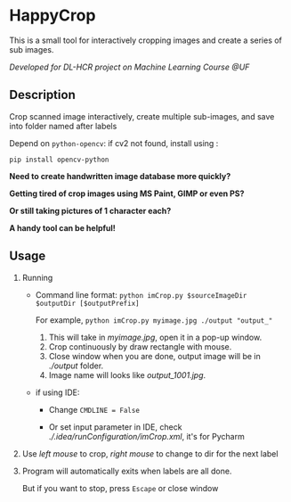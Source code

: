 # HappyCrop
This is a small tool for interactively cropping images and create a series of sub images.

*Developed for DL-HCR project on Machine Learning Course @UF*

Description
---
Crop scanned image interactively, create multiple sub-images,
    and save into folder named after labels

Depend on `python-opencv`:
    if cv2 not found, install using : 
            
    pip install opencv-python

**Need to create handwritten image database more quickly?**

**Getting tired of crop images using MS Paint, GIMP or even PS?**

**Or still taking pictures of 1 character each?**

**A handy tool can be helpful!**

Usage
---
1. Running
    + Command line format: `python imCrop.py $sourceImageDir $outputDir [$outputPrefix]`
        
        For example,   `python imCrop.py myimage.jpg ./output "output_"`

        1. This will take in *myimage.jpg*, open it in a pop-up window.
        2. Crop continuously by draw rectangle with mouse.
        3. Close window when you are done, output image will be in *./output* folder.
        4. Image name will looks like *output_1001.jpg*.

    + if using IDE:
    
        + Change `CMDLINE = False`

        + Or set input parameter in IDE, check *./.idea/runConfiguration/imCrop.xml*, it's for Pycharm

1. Use *left mouse* to crop, *right mouse* to change to dir for the next label

1. Program will automatically exits when labels are all done.
        
   But if you want to stop, press `Escape` or close window
